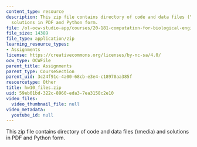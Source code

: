 ```yaml
---
content_type: resource
description: This zip file contains directory of code and data files (\media) and
  solutions in PDF and Python form.
file: /ol-ocw-studio-app/courses/20-181-computation-for-biological-engineers-fall-2006/59eb01bd322c8960eda37ea3158c2e10_hw10_files.zip
file_size: 14389
file_type: application/zip
learning_resource_types:
- Assignments
license: https://creativecommons.org/licenses/by-nc-sa/4.0/
ocw_type: OCWFile
parent_title: Assignments
parent_type: CourseSection
parent_uid: 3c24f91c-4a00-68cb-e3e4-c18970aa385f
resourcetype: Other
title: hw10_files.zip
uid: 59eb01bd-322c-8960-eda3-7ea3158c2e10
video_files:
  video_thumbnail_file: null
video_metadata:
  youtube_id: null
---
```

This zip file contains directory of code and data files (\media) and solutions in PDF and Python form.